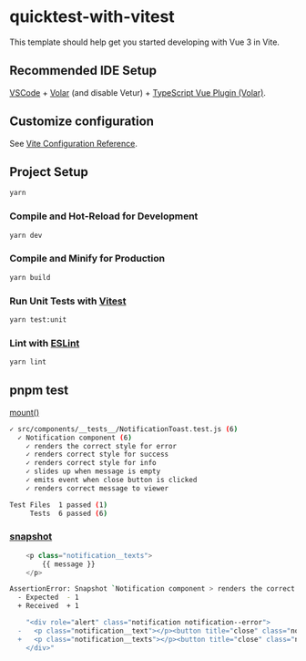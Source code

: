 # quicktest-with-vitest

This template should help get you started developing with Vue 3 in Vite.

## Recommended IDE Setup

[VSCode](https://code.visualstudio.com/) + [Volar](https://marketplace.visualstudio.com/items?itemName=Vue.volar) (and disable Vetur) + [TypeScript Vue Plugin (Volar)](https://marketplace.visualstudio.com/items?itemName=Vue.vscode-typescript-vue-plugin).

## Customize configuration

See [Vite Configuration Reference](https://vitejs.dev/config/).

## Project Setup

```sh
yarn
```

### Compile and Hot-Reload for Development

```sh
yarn dev
```

### Compile and Minify for Production

```sh
yarn build
```

### Run Unit Tests with [Vitest](https://vitest.dev/)

```sh
yarn test:unit
```

### Lint with [ESLint](https://eslint.org/)

```sh
yarn lint
```


## pnpm test

[mount()](https://v1.test-utils.vuejs.org/api/mount.html)

 ```bash
 ✓ src/components/__tests__/NotificationToast.test.js (6)
   ✓ Notification component (6)
     ✓ renders the correct style for error
     ✓ renders correct style for success
     ✓ renders correct style for info
     ✓ slides up when message is empty
     ✓ emits event when close button is clicked
     ✓ renders correct message to viewer

 Test Files  1 passed (1)
      Tests  6 passed (6)
 ```


### [snapshot](https://cn.vitest.dev/guide/snapshot)

```js
    <p class="notification__texts">
        {{ message }}
    </p>
```        

```bash
AssertionError: Snapshot `Notification component > renders the correct style for error 1` mismatched
  - Expected  - 1
  + Received  + 1

    "<div role="alert" class="notification notification--error">
  -   <p class="notification__text"></p><button title="close" class="notification__button"> ✕ </button>
  +   <p class="notification__texts"></p><button title="close" class="notification__button"> ✕ </button>
    </div>"
```